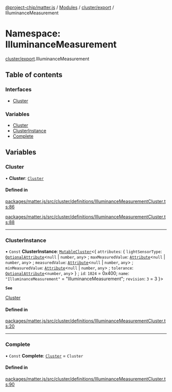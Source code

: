 [@project-chip/matter.js](../README.md) / [Modules](../modules.md) / [cluster/export](cluster_export.md) / IlluminanceMeasurement

# Namespace: IlluminanceMeasurement

[cluster/export](cluster_export.md).IlluminanceMeasurement

## Table of contents

### Interfaces

- [Cluster](../interfaces/cluster_export.IlluminanceMeasurement.Cluster.md)

### Variables

- [Cluster](cluster_export.IlluminanceMeasurement.md#cluster)
- [ClusterInstance](cluster_export.IlluminanceMeasurement.md#clusterinstance)
- [Complete](cluster_export.IlluminanceMeasurement.md#complete)

## Variables

### Cluster

• **Cluster**: [`Cluster`](../interfaces/cluster_export.IlluminanceMeasurement.Cluster.md)

#### Defined in

[packages/matter.js/src/cluster/definitions/IlluminanceMeasurementCluster.ts:86](https://github.com/project-chip/matter.js/blob/c0d55745d5279e16fdfaa7d2c564daa31e19c627/packages/matter.js/src/cluster/definitions/IlluminanceMeasurementCluster.ts#L86)

[packages/matter.js/src/cluster/definitions/IlluminanceMeasurementCluster.ts:88](https://github.com/project-chip/matter.js/blob/c0d55745d5279e16fdfaa7d2c564daa31e19c627/packages/matter.js/src/cluster/definitions/IlluminanceMeasurementCluster.ts#L88)

___

### ClusterInstance

• `Const` **ClusterInstance**: [`MutableCluster`](../interfaces/cluster_export.MutableCluster-1.md)\<\{ `attributes`: \{ `lightSensorType`: [`OptionalAttribute`](../interfaces/cluster_export.OptionalAttribute.md)\<``null`` \| `number`, `any`\> ; `maxMeasuredValue`: [`Attribute`](../interfaces/cluster_export.Attribute.md)\<``null`` \| `number`, `any`\> ; `measuredValue`: [`Attribute`](../interfaces/cluster_export.Attribute.md)\<``null`` \| `number`, `any`\> ; `minMeasuredValue`: [`Attribute`](../interfaces/cluster_export.Attribute.md)\<``null`` \| `number`, `any`\> ; `tolerance`: [`OptionalAttribute`](../interfaces/cluster_export.OptionalAttribute.md)\<`number`, `any`\>  } ; `id`: ``1024`` = 0x400; `name`: ``"IlluminanceMeasurement"`` = "IlluminanceMeasurement"; `revision`: ``3`` = 3 }\>

**`See`**

[Cluster](cluster_export.IlluminanceMeasurement.md#cluster)

#### Defined in

[packages/matter.js/src/cluster/definitions/IlluminanceMeasurementCluster.ts:20](https://github.com/project-chip/matter.js/blob/c0d55745d5279e16fdfaa7d2c564daa31e19c627/packages/matter.js/src/cluster/definitions/IlluminanceMeasurementCluster.ts#L20)

___

### Complete

• `Const` **Complete**: [`Cluster`](../interfaces/cluster_export.IlluminanceMeasurement.Cluster.md) = `Cluster`

#### Defined in

[packages/matter.js/src/cluster/definitions/IlluminanceMeasurementCluster.ts:90](https://github.com/project-chip/matter.js/blob/c0d55745d5279e16fdfaa7d2c564daa31e19c627/packages/matter.js/src/cluster/definitions/IlluminanceMeasurementCluster.ts#L90)
